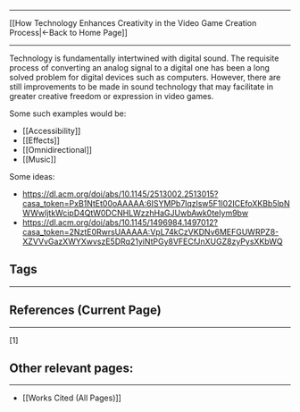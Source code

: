 ___
[[How Technology Enhances Creativity in the Video Game Creation Process|←Back to Home Page]]
____

Technology is fundamentally intertwined with digital sound. The requisite process of converting an analog signal to a digital one has been a long solved problem for digital devices such as computers. However, there are still improvements to be made in sound technology that may facilitate in greater creative freedom or expression in video games.  

Some such examples would be:
- [[Accessibility]]
- [[Effects]]
- [[Omnidirectional]]
- [[Music]]

Some ideas:
- https://dl.acm.org/doi/abs/10.1145/2513002.2513015?casa_token=PxB1NtEt00oAAAAA:6ISYMPb7lqzlsw5F1l02ICEfoXKBb5lpNWWwIjtkWcipD4QtW0DCNHLWzzhHaGJUwbAwk0teIym9bw
- https://dl.acm.org/doi/abs/10.1145/1496984.1497012?casa_token=2NztE0RwrsUAAAAA:VpL74kCzVKDNv6MEFGUWRPZ8-XZVVvGazXWYXwvszE5DRq21yiNtPGy8VFECfJnXUGZ8zyPysXKbWQ

## Tags
_____

## References (Current Page)
____
[1] 

## Other relevant pages:
_____
- [[Works Cited (All Pages)]] 